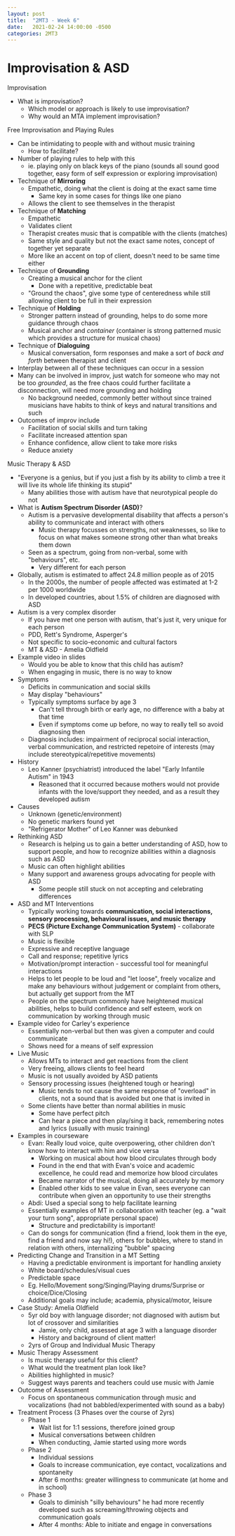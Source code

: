 ```yaml
---
layout: post
title:  "2MT3 - Week 6"
date:   2021-02-24 14:00:00 -0500
categories: 2MT3
---
```


Improvisation & ASD
===

Improvisation
- What is improvisation?
    - Which model or approach is likely to use improvisation?
    - Why would an MTA implement improvisation?

Free Improvisation and Playing Rules
- Can be intimidating to people with and without music training
    - How to facilitate?
- Number of playing rules to help with this
    - ie. playing only on black keys of the piano (sounds all sound good together, easy form of self expression or exploring improvisation)
- Technique of **Mirroring**
    - Empathetic, doing what the client is doing at the exact same time
        - Same key in some cases for things like one piano
    - Allows the client to see themselves in the therapist
- Technique of **Matching**
    - Empathetic
    - Validates client
    - Therapist creates music that is compatible with the clients (matches)
    - Same style and quality but not the exact same notes, concept of together yet separate
    - More like an accent on top of client, doesn't need to be same time either
- Technique of **Grounding**
    - Creating a musical anchor for the client
        - Done with a repetitive, predictable beat
    - "Ground the chaos", give some type of centeredness while still allowing client to be full in their expression
- Technique of **Holding**
    - Stronger pattern instead of grounding, helps to do some more guidance through chaos
    - Musical anchor and *container* (container is strong patterned music which provides a structure for musical chaos)
- Technique of **Dialoguing**
    - Musical conversation, form responses and make a sort of *back and forth* between therapist and client
- Interplay between all of these techniques can occur in a session
- Many can be involved in improv, just watch for someone who may not be too *grounded*, as the free chaos could further facilitate a disconnection, will need more grounding and holding
    - No background needed, commonly better without since trained musicians have habits to think of keys and natural transitions and such
- Outcomes of improv include
    - Facilitation of social skills and turn taking
    - Facilitate increased attention span
    - Enhance confidence, allow client to take more risks
    - Reduce anxiety

Music Therapy & ASD
- "Everyone is a genius, but if you just a fish by its ability to climb a tree it will live its whole life thinking its stupid"
    - Many abilities those with autism have that neurotypical people do not
- What is **Autism Spectrum Disorder (ASD)**?
    - Autism is a pervasive developmental disability that affects a person's ability to communicate and interact with others
        - Music therapy focusses on strengths, not weaknesses, so like to focus on what makes someone strong other than what breaks them down
    - Seen as a spectrum, going from non-verbal, some with "behaviours", etc.
        - Very different for each person
- Globally, autism is estimated to affect 24.8 million people as of 2015
    - In the 2000s, the number of people affected was estimated at 1-2 per 1000 worldwide
    - In developed countries, about 1.5% of children are diagnosed with ASD
- Autism is a very complex disorder
    - If you have met one person with autism, that's just it, very unique for each person
    - PDD, Rett's Syndrome, Asperger's
    - Not specific to socio-economic and cultural factors
    - MT & ASD - Amelia Oldfield
- Example video in slides
    - Would you be able to know that this child has autism?
    - When engaging in music, there is no way to know
- Symptoms
    - Deficits in communication and social skills
    - May display "behaviours"
    - Typically symptoms surface by age 3
        - Can't tell through birth or early age, no difference with a baby at that time
        - Even if symptoms come up before, no way to really tell so avoid diagnosing then
    - Diagnosis includes: impairment of reciprocal social interaction, verbal communication, and restricted repetoire of interests (may include stereotypical/repetitive movements)
- History
    - Leo Kanner (psychiatrist) introduced the label "Early Infantile Autism" in 1943
        - Reasoned that it occurred because mothers would not provide infants with the love/support they needed, and as a result they developed autism
- Causes
    - Unknown (genetic/environment)
    - No genetic markers found yet
    - "Refrigerator Mother" of Leo Kanner was debunked
- Rethinking ASD
    - Research is helping us to gain a better understanding of ASD, how to support people, and how to recognize abilities within a diagnosis such as ASD
    - Music can often highlight abilities
    - Many support and awareness groups advocating for people with ASD
        - Some people still stuck on not accepting and celebrating differences
- ASD and MT Interventions
    - Typically working towards **communication, social interactions, sensory processing, behavioural issues, and music therapy**
    - **PECS (Picture Exchange Communication System)** - collaborate with SLP
    - Music is flexible
    - Expressive and receptive language
    - Call and response; repetitive lyrics
    - Motivation/prompt interaction - successful tool for meaningful interactions
    - Helps to let people to be loud and "let loose", freely vocalize and make any behaviours without judgement or complaint from others, but actually get support from the MT
    - People on the spectrum commonly have heightened musical abilities, helps to build confidence and self esteem, work on communication by working through music
- Example video for Carley's experience
    - Essentially non-verbal but then was given a computer and could communicate
    - Shows need for a means of self expression
- Live Music
    - Allows MTs to interact and get reactions from the client
    - Very freeing, allows clients to feel heard
    - Music is not usually avoided by ASD patients
    - Sensory processing issues (heightened tough or hearing)
        - Music tends to not cause the same response of "overload" in clients, not a sound that is avoided but one that is invited in
    - Some clients have better than normal abilities in music
        - Some have perfect pitch
        - Can hear a piece and then play/sing it back, remembering notes and lyrics (usually with music training)
- Examples in courseware
    - Evan: Really loud voice, quite overpowering, other children don't know how to interact with him and vice versa
        - Working on musical about how blood circulates through body
        - Found in the end that with Evan's voice and academic excellence, he could read and memorize how blood circulates
        - Became narrator of the musical, doing all accurately by memory
        - Enabled other kids to see value in Evan, sees everyone can contribute when given an opportunity to use their strengths
    - Abdi: Used a special song to help facilitate learning
    - Essentially examples of MT in collaboration with teacher (eg. a "wait your turn song", appropriate personal space)
        - Structure and predictability is important!
    - Can do songs for communication (find a friend, look them in the eye, find a friend and now say hi!), others for bubbles, where to stand in relation with others, internalizing "bubble" spacing
- Predicting Change and Transition in a MT Setting
    - Having a predictable environment is important for handling anxiety
    - White board/schedules/visual cues
    - Predictable space
    - Eg. Hello/Movement song/Singing/Playing drums/Surprise or choice/Dice/Closing
    - Additional goals may include; academia, physical/motor, leisure
- Case Study: Amelia Oldfield
    - 5yr old boy with language disorder; not diagnosed with autism but lot of crossover and similarities
        - Jamie, only child, assessed at age 3 with a language disorder
        - History and background of client matter!
    - 2yrs of Group and Individual Music Therapy
- Music Therapy Assessment
    - Is music therapy useful for this client?
    - What would the treatment plan look like?
    - Abilities highlighted in music?
    - Suggest ways parents and teachers could use music with Jamie
- Outcome of Assessment
    - Focus on spontaneous communication through music and vocalizations (had not babbled/experimented with sound as a baby)
- Treatment Process (3 Phases over the course of 2yrs)
    - Phase 1
        - Wait list for 1:1 sessions, therefore joined group
        - Musical conversations between children
        - When conducting, Jamie started using more words
    - Phase 2
        - Individual sessions
        - Goals to increase communication, eye contact, vocalizations and spontaneity
        - After 6 months: greater willingness to communicate (at home and in school)
    - Phase 3
        - Goals to diminish "silly behaviours" he had more recently developed such as screaming/throwing objects and communication goals
        - After 4 months: Able to initiate and engage in conversations